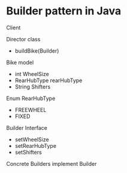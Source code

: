 # Builder pattern in Java

Client

Director class
- buildBike(Builder)

Bike model
- int WheelSize
- RearHubType rearHubType
- String Shifters

Enum RearHubType
- FREEWHEEL
- FIXED

Builder Interface
- setWheelSize
- setRearHubType
- setShifters

Concrete Builders implement Builder
